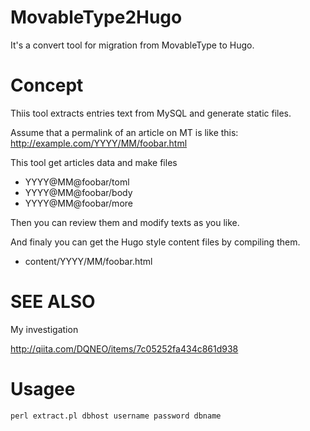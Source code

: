 # MovableType2Hugo

It's a convert tool for migration from MovableType to Hugo.

# Concept

Thiis tool extracts entries text from MySQL and generate static files.

Assume that a permalink of an article on MT is like this:
http://example.com/YYYY/MM/foobar.html

This tool get articles data and make files

* YYYY@MM@foobar/toml
* YYYY@MM@foobar/body
* YYYY@MM@foobar/more

Then you can review them and modify texts as you like.

And finaly you can get the Hugo style content files by compiling them.

* content/YYYY/MM/foobar.html

# SEE ALSO

My investigation

http://qiita.com/DQNEO/items/7c05252fa434c861d938

# Usagee

```
perl extract.pl dbhost username password dbname
```

